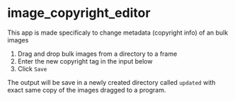 # image_copyright_editor
This app is made specificaly to change metadata (copyright info) of an bulk images

1. Drag and drop bulk images from a directory to a frame
2. Enter the new copyright tag in the input below
3. Click `Save`

The output will be save in a newly created directory called `updated` with exact same copy of the images dragged to a program.

